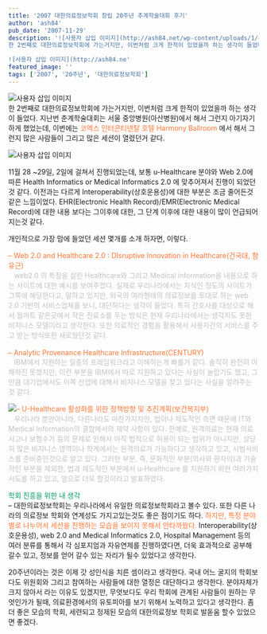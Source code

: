 ```yaml
---
title: '2007 대한의료정보학회 창립 20주년 추계학술대회 후기'
author: 'ash84'
pub_date: '2007-11-29'
description: '![사용자 삽입 이미지](http://ash84.net/wp-content/uploads/1/gl158.JPG)  
한 2번째로 대한의료정보학회에 가는거지만, 이번처럼 크게 한적이 있었을까 하는 생각이 들었다. 지난번 춘계학술대회는 서울 중앙병원(아산병원)에서 해서 그런지 아기자기하게 했었는데, 이번에는 코엑스 인터콘티넨탈 호텔 Harmony Ballroom 에서 해서 그런지 많은 사람들이 그리고 많은 세션이 열렸던거 같다.

![사용자 삽입 이미지](http://ash84.ne'
featured_image: ''
tags: ['2007', '20주년', '대한의료정보학회']
---
```



![사용자 삽입 이미지](http://ash84.net/wp-content/uploads/1/gl158.JPG)  
한 2번째로 대한의료정보학회에 가는거지만, 이번처럼 크게 한적이 있었을까 하는 생각이 들었다. 지난번 춘계학술대회는 서울 중앙병원(아산병원)에서 해서 그런지 아기자기하게 했었는데, 이번에는 <font color="#ff7635">코엑스 인터콘티넨탈 호텔 Harmony Ballroom</font> 에서 해서 그런지 많은 사람들이 그리고 많은 세션이 열렸던거 같다.

![사용자 삽입 이미지](http://ash84.net/wp-content/uploads/1/fl137.JPG)

11월 28 ~29일, 2일에 걸쳐서 진행되었는데, 보통 u-Healthcare 분야와 Web 2.0에 따른 Health Informatics or Medical Informatics 2.0 에 맞추어져서 진행이 되었던것 같다. 이전과는 다르게 Interoperability(상호운용성)에 대한 부분은 조금 줄어든것 같은 느낌이었다. EHR(Electronic Health Record)/EMR(Electronic Medical Record)에 대한 내용 보다는 그이후에 대한, 그 단계 이후에 대한 내용이 많이 언급되어 지는것 같다.

개인적으로 가장 맘에 들었던 세션 몇개를 소개 하자면, 이렇다.

<font color="#ff7635">– Web 2.0 and Healthcare 2.0 : DIsruptive Innovation in Healthcare(건국대, 함유근)  
</font><font color="#c1c1c1">   web2.0 의 특징을 살린 Healthcare와 그리고 Medical information을 내용으로 하는 사이트에 대한 예시를 보여주었다. 실제로 우리나라에서는 지식인 정도의 사이트가 그쪽에 해당한다고, 말하고 있지만, 외국의 여러형태의 의료정보를 토대로 하는 web 2.0 기반의 서비스업체를 보니, 대단하다는 생각이 들었다. 특히 간호사를 대상으로 해서 월마트 같은곳에서 작은 진료소를 두는 방식은 현재 우리나라에서는 생각지도 못한 비지니스 모델이라고 생각한다. 또한 의료적인 경험을 활용해서 사용자간의 서비스를 주고 받는 방식또한 새로웠던것 같다.   
</font>  
<font color="#ff7635">– Analytic Provenance Healthcare Infrastructure(CENTURY)</font>   
 <font color="#c1c1c1">  IBM에서 지원하는 일종의 프레임워크라고 이해하는게 빠를거 같다. 솔직히 완전히 이해하진 못했지만, 이런 부분을 IBM에서 따로 지원하고 있다는 사실이 놀랍기도 했고, 그만큼 대기업에서도 이쪽 산업에 대해서 비지니스 모델을 찾고 있다는 사실을 알려주는 것 같다.   
</font>

![](http://ash84.net/wp-content/uploads/1/fl131.JPG)<font color="#ff7635">– U-Healthcare 활성화를 위한 정책방향 및 추진계획(보건복지부)</font>  
<font color="#c1c1c1">   우리나라 뿐만아니라, 다른나라도 마찬가지지만, 법이나 제도적인 측면 때문에 IT와 Medical Information의 결합에서의 제약 사항이 있다. 한예로, 원격의료는 현재 의료사고나 보험수가 등의 문제로 인해서 아직 법적으로 허용이 되는 범위가 아니지만, 상당히 많은 비지니스 영역이나 학계에서는 원격의료가 가능하다고 생각하고 있고, 시범서비스를 준비중인것으로 알고 있다. 그러한 부분, 즉, 문화적인 부분(의사와 환자의)과 기술적인 부분을 제외한, 법과 제도적인 부분에서 u-Healthcare 를 지원하기 위한 여러가지 시도를 하고 있고, 앞으로 더욱 할것이라고 발표하였다.   
</font>

<font color="#009966">학회 진흥을 위한 내 생각</font>  
– 대한의료정보학회는 우리나라에서 유일한 의료정보학회라고 볼수 있다. 또한 다른 나라의 의료정보 학회와 연계성도 가지고있는것도 좋은 점이기도 하다. <font color="#ff7635">하지만, 특정 분야별로 나누어서 세션을 진행하는 모습을 보이지 못해서 안타까웠다.</font> Interoperability(상호운용성), web 2.0 and Medical Informatics 2.0, Hospital Management 등의 여러 분류를 통해서 각 심포지엄과 자유연제를 진행하였다면, 더욱 효과적으로 공부해 갈수 있고, 정보를 얻어 갈수 있는 자리가 될수 있었다고 생각한다.

20주년이라는 것은 이제 갓 성인식을 치른 셈이라고 생각한다. 국내 어느 굴지의 학회보다도 위원회와 그리고 참여하는 사람들에 대한 열정은 대단하다고 생각한다. 분야자체가 크지 않아서 라는 이유도 있겠지만, 무엇보다도 우리 학회에 관계된 사람들이 원하는 무엇인가가 될때, 의료환경에서의 유토피아를 보기 위해서 노력하고 있다고 생각한다. 좀더 좋은 모습의 학회, 세련되고 정제된 모습의 대한의료정보 학회로 발돋움 할수 있었으면 좋겠다.



